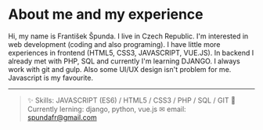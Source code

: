 # About me and my experience
Hi, my name is František Špunda. I live in Czech Republic. I'm interested in web development (coding and also programing). I have little more experiences in frontend (HTML5, CSS3, JAVASCRIPT, VUE.JS). In backend I already met with PHP, SQL and currently I'm learning DJANGO. I always work with git and gulp. Also some UI/UX design isn't problem for me. Javascript is my favourite.
___
> ✨ Skills: JAVASCRIPT (ES6) / HTML5 / CSS3 / PHP / SQL / GIT
> 👀 Currently lerning: django, python, vue.js
> ✉ email: [spundafr@gmail.com](emailto:spundafr@gmail.com)

